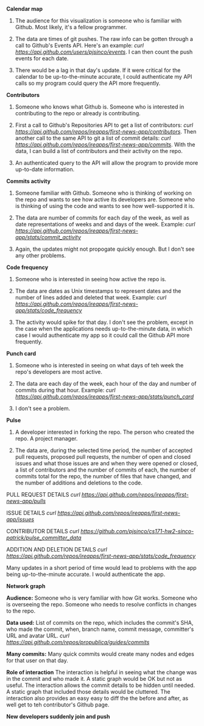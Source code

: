 **Calendar map**

1. The audience for this visualization is someone who is familiar with Github. Most likely, it's a fellow programmer.

2. The data are times of git pushes. The raw info can be gotten through a call to Github's Events API. Here's an example: *curl https://api.github.com/users/pjsinco/events*.
I can then count the push events for each date.

3. There would be a lag in that day's update. If it were critical for the calendar to be up-to-the-minute accurate, I could authenticate my API calls so my program could query the API more frequently.

**Contributors**

1. Someone who knows what Github is. Someone who is interested in contributing to the repo or already is contributing.

2. First a call to Github's Repositories API to get a list of contributors: *curl https://api.github.com/repos/ireapps/first-news-app/contributors*. Then another call to the same API to git a list of commit details: *curl https://api.github.com/repos/ireapps/first-news-app/commits*. With the data, I can build a list of contributors and their activity on the repo.

3. An authenticated query to the API will allow the program to provide more up-to-date information.

**Commits activity**

1. Someone familiar with Github. Someone who is thinking of working on the repo and wants to see how active its developers are. Someone who is thinking of using the code and wants to see how well-supported it is.

2. The data are number of commits for each day of the week, as well as date representations of weeks and and days of the week. Example: *curl https://api.github.com/repos/ireapps/first-news-app/stats/commit_activity*

3. Again, the updates might not propogate quickly enough. But I don't see any other problems.

**Code frequency**

1. Someone who is interested in seeing how active the repo is.

2. The data are dates as Unix timestamps to represent dates and the number of lines added and deleted that week. Example: *curl https://api.github.com/repos/ireapps/first-news-app/stats/code_frequency*

3. The activity would spike for that day. I don't see the problem, except in the case when the applications needs up-to-the-minute data, in which case I would authenticate my app so it could call the Github API more frequently.

**Punch card**

1. Someone who is interested in seeing on what days of teh week the repo's developers are most active. 

2. The data are each day of the week, each hour of the day and number of commits during that hour. Example: *curl https://api.github.com/repos/ireapps/first-news-app/stats/punch_card*

3. I don't see a problem.

**Pulse**

1. A developer interested in forking the repo. The person who created the repo. A project manager.

2. The data are, during the selected time period, the number of accepted pull requests, proposed pull requests, the number of open and closed issues and what those issues are and when they were opened or closed, a list of contributors and the number of commits of each, the number of commits total for the repo, the number of files that have changed, and the number of additions and deletions to the code. 

PULL REQUEST DETAILS
*curl https://api.github.com/repos/ireapps/first-news-app/pulls*

ISSUE DETAILS
*curl https://api.github.com/repos/ireapps/first-news-app/issues*

CONTRIBUTOR DETAILS
*curl https://github.com/pjsinco/cs171-hw2-sinco-patrick/pulse_committer_data*

ADDITION AND DELETION DETAILS
*curl https://api.github.com/repos/ireapps/first-news-app/stats/code_frequency*

Many updates in a short period of time would lead to problems with the app being up-to-the-minute accurate. I would authenticate the app.

**Network graph**

**Audience:** Someone who is very familiar with how Git works. Someone who is overseeing the repo. Someone who needs to resolve conflicts in changes to the repo.

**Data used:**
List of commits on the repo, which includes the commit's SHA, who made the commit, when, branch name, commit message, committer's URL and avatar URL. *curl https://api.github.com/repos/propublica/guides/commits*

**Many commits:**
Many quick commits would create many nodes and edges for that user on that day. 

**Role of interaction**
The interaction is helpful in seeing what the change was in the commit and who made it. A static graph would be OK but not as useful. The interaction allows the commit details to be hidden until needed. A static graph that included those details would be cluttered. The interaction also provides an easy easy to diff the the before and after, as well get to teh contributor's Github page.

**New developers suddenly join and push**

